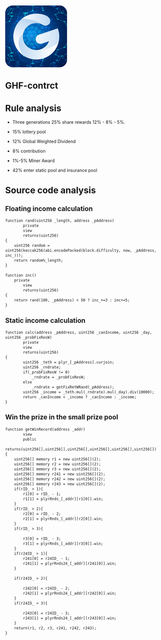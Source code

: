 ![blizzardgame](ghf.png)
# GHF-contrct

Rule analysis
===
* Three generations 25% share rewards 12% - 8% - 5%.


* 15% lottery pool


* 12% Global Weighted Dividend


* 8% contribution


* 1%-5% Miner Award


* 42% enter static pool and insurance pool

Source code analysis
===
Floating income calculation
---
```Solidity
function rand(uint256 _length, address _pAddress) 
        private
        view
        returns(uint256) 
{
	uint256 random = uint256(keccak256(abi.encodePacked(block.difficulty, now, _pAddress, inc_)));
	return random%_length;
}

function inc()
	private
        view
        returns(uint256) 
{
	return rand(100, _pAddress) < 50 ? inc_+=3 : inc+=5;
}

```


## Static income calculation
```Solidity
function calc(address _pAddress, uint256 _canIncome, uint256 _day, uint256 _probFixResW)
        private
        view
        returns(uint256)
{
        uint256 _teth = plyr_[_pAddress].curjoin;
        uint256 _rndrate;
        if(_probFixResW != 0)
            _rndrate = _probFixResW;
        else 
            _rndrate = getFixRetWRand(_pAddress);
        uint256 _income = _teth.mul(_rndrate).mul(_day).div(10000);
        return _canIncome < _income ? _canIncome : _income;
}
```


## Win the prize in the small prize pool
```Solidity
function getWinRecord(address _addr)
        view
        public
        returns(uint256[],uint256[],uint256[],uint256[],uint256[],uint256[])
{
	uint256[] memory r1 = new uint256[](2);
	uint256[] memory r2 = new uint256[](2);
	uint256[] memory r3 = new uint256[](2);
	uint256[] memory r241 = new uint256[](2);
	uint256[] memory r242 = new uint256[](2);
	uint256[] memory r243 = new uint256[](2);
	if(rID_ > 1){
		r1[0] = rID_ - 1;
		r1[1] = plyrRnds_[_addr][r1[0]].win;
	}
	if(rID_ > 2){
		r2[0] = rID_ - 2;
		r2[1] = plyrRnds_[_addr][r2[0]].win;
	}
	if(rID_ > 3){
		
		r3[0] = rID_ - 3;
		r3[1] = plyrRnds_[_addr][r3[0]].win;
	}
	if(r24ID_ > 1){
		r241[0] = r24ID_ - 1;
		r241[1] = plyrRnds24_[_addr][r241[0]].win;
	}

	if(r24ID_ > 2){
		
		r242[0] = r24ID_ - 2;
		r242[1] = plyrRnds24_[_addr][r242[0]].win;
	}
	if(r24ID_ > 3){
		
		r243[0] = r24ID_ - 3;
		r243[1] = plyrRnds24_[_addr][r243[0]].win;
	}
	return(r1, r2, r3, r241, r242, r243);
}
```
